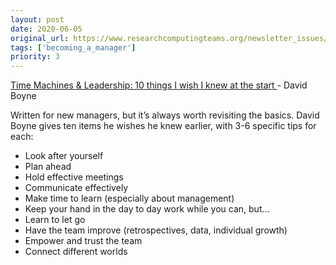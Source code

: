 ```yaml
---
layout: post
date: 2020-06-05
original_url: https://www.researchcomputingteams.org/newsletter_issues/0027
tags: ['becoming_a_manager']
priority: 3
---
```


<!-- markdownlint-disable MD033 -->
<!-- markdownlint-disable MD041 -->
<!-- markdownlint-disable MD049 -->

[Time Machines & Leadership: 10 things I wish I knew at the start ](https://medium.com/@boyney123/time-machines-leadership-10-things-i-wish-i-knew-at-the-start-b50cdf45cb45)-
David Boyne

Written for new managers, but it’s always worth revisiting the basics.  David Boyne gives ten items he wishes he knew earlier, with 3-6 specific tips for each:

* Look after yourself
* Plan ahead
* Hold effective meetings
* Communicate effectively
* Make time to learn (especially about management)
* Keep your hand in the day to day work while you can, but…
* Learn to let go
* Have the team improve (retrospectives, data, individual growth)
* Empower and trust the team
* Connect different worlds

